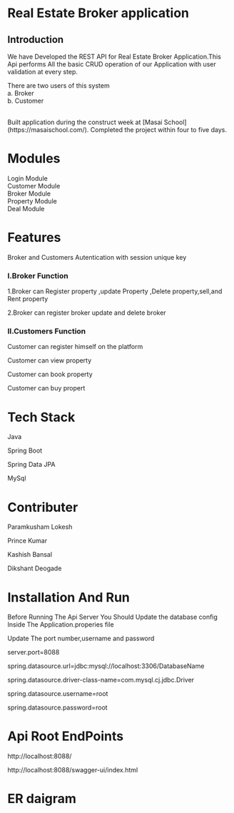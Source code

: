 
<h1>Real Estate Broker application</h1>

<h2>Introduction</h2>
<p>We have Developed the REST API for Real Estate Broker Application.This Api performs All the basic CRUD operation of our Application with user validation at every step.</p>

 There are two users of this system 
<br>
a. Broker
<br>
b. Customer

<br>
Built application during the construct week at [Masai School](https://masaischool.com/). Completed the project within four to five days.



<h1>Modules</h1>
Login Module<br>
Customer Module<br>
Broker Module<br>
Property Module<br>
Deal Module<br>

<h1>Features</h1>
<p>Broker and Customers Autentication with session unique key</p>
<h3>I.Broker Function</h3>
<p>1.Broker can Register property ,update Property ,Delete property,sell,and Rent property</p>
<p>2.Broker can register broker update and delete broker  </p>

<h3>II.Customers Function</h3>
<p>Customer can register himself on the platform </p>
<p>Customer can view property  </p>
<p>Customer can book property  </p>
<p>Customer can buy propert  </p>

<h1>Tech Stack</h1>
<p>Java</p>
<p>Spring Boot</p>
<p>Spring Data JPA</p>
<p>MySql</p>


<h1>Contributer</h1>
<p>Paramkusham Lokesh</p>
<p>Prince Kumar</p>
<p>Kashish Bansal</p>
<p>Dikshant Deogade</p>


<h1>Installation And Run</h1>
<p>Before Running The Api Server You Should  Update the database config Inside The Application.properies file</p>
<p>Update The port number,username and password</p>
<p>server.port=8088</p>


<p>spring.datasource.url=jdbc:mysql://localhost:3306/DatabaseName</p>
<p>spring.datasource.driver-class-name=com.mysql.cj.jdbc.Driver</p>
<p>spring.datasource.username=root</p>
<p>spring.datasource.password=root</p>

<h1>Api Root EndPoints</h1>
<p>http://localhost:8088/</p>
<p>http://localhost:8088/swagger-ui/index.html</p>

<h1>ER daigram</h1>

<img src="https://github.com/dikshant123321/Er_digram/blob/main/ER_Digram.png?raw=true" alt="">






  










